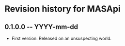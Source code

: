 # Revision history for MASApi 

## 0.1.0.0 -- YYYY-mm-dd

* First version. Released on an unsuspecting world.
